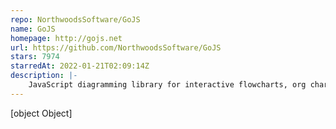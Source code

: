 ```yaml
---
repo: NorthwoodsSoftware/GoJS
name: GoJS
homepage: http://gojs.net
url: https://github.com/NorthwoodsSoftware/GoJS
stars: 7974
starredAt: 2022-01-21T02:09:14Z
description: |-
    JavaScript diagramming library for interactive flowcharts, org charts, design tools, planning tools, visual languages.
---
```


[object Object]
